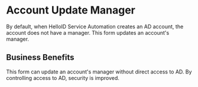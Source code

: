 # Account Update Manager

By default, when HelloID Service Automation creates an AD account, the account does not have a manager. This form updates an account's manager.

## Business Benefits

This form can update an account's manager without direct access to AD. By controlling access to AD, security is improved.
